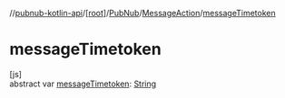 //[pubnub-kotlin-api](../../../../index.md)/[[root]](../../index.md)/[PubNub](../index.md)/[MessageAction](index.md)/[messageTimetoken](message-timetoken.md)

# messageTimetoken

[js]\
abstract var [messageTimetoken](message-timetoken.md): [String](https://kotlinlang.org/api/latest/jvm/stdlib/kotlin/-string/index.html)
